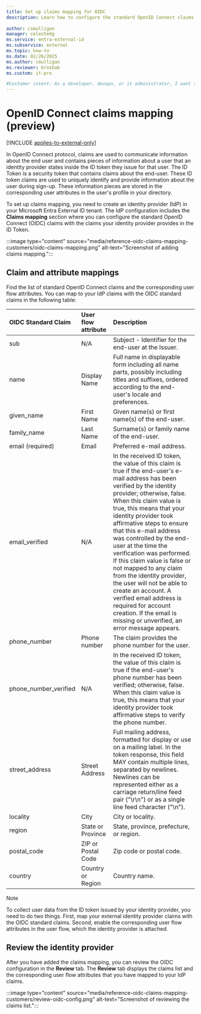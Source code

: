 ```yaml
---
title: Set up claims mapping for OIDC
description: Learn how to configure the standard OpenID Connect claims with the claims your identity provider provides in your external tenant.
 
author: csmulligan
manager: celestedg
ms.service: entra-external-id
ms.subservice: external
ms.topic: how-to
ms.date: 02/26/2025
ms.author: cmulligan
ms.reviewer: brozbab
ms.custom: it-pro

#Customer intent: As a developer, devops, or it administrator, I want to learn how to configure the standard OpenID Connect claims with the claims my identity provider provides in my external tenant.
---
```


# OpenID Connect claims mapping (preview)

[!INCLUDE [applies-to-external-only](../includes/applies-to-external-only.md)]

In OpenID Connect protocol, claims are used to communicate information about the end user and contains pieces of information about a user that an identity provider states inside the ID token they issue for that user. The ID Token is a security token that contains claims about the end-user. These ID token claims are used to uniquely identify and provide information about the user during sign-up. These information pieces are stored in the corresponding user attributes in the user's profile in your directory.

To set up claims mapping, you need to create an identity provider (IdP) in your Microsoft Entra External ID tenant. The IdP configuration includes the **Claims mapping** section where you can configure the standard OpenID Connect (OIDC) claims with the claims your identity provider provides in the ID Token.

:::image type="content" source="media/reference-oidc-claims-mapping-customers/oidc-claims-mapping.png" alt-text="Screenshot of adding claims mapping.":::

## Claim and attribute mappings

Find the list of standard OpenID Connect claims and the corresponding user flow attributes. You can map to your IdP claims with the OIDC standard claims in the following table:

|OIDC Standard Claim|User flow attribute|Description|
|:-------|:-------|:----------|
|sub|N/A|Subject - Identifier for the end-user at the Issuer.|
|name|Display Name|Full name in displayable form including all name parts, possibly including titles and suffixes, ordered according to the end-user's locale and preferences.|
|given_name|First Name |Given name(s) or first name(s) of the end-user.|
|family_name|Last Name |Surname(s) or family name of the end-user.|
|email (required)|Email|Preferred e-mail address.|
|email_verified|N/A|In the received ID token, the value of this claim is true if the end-user's e-mail address has been verified by the identity provider; otherwise, false. When this claim value is true, this means that your identity provider took affirmative steps to ensure that this e-mail address was controlled by the end-user at the time the verification was performed. If this claim value is false or not mapped to any claim from the identity provider, the user will not be able to create an account. A verified email address is required for account creation. If the email is missing or unverified, an error message appears.|
|phone_number|Phone number|The claim provides the phone number for the user.|
|phone_number_verified|N/A|In the received ID token, the value of this claim is true if the end-user's phone number has been verified; otherwise, false. When this claim value is true, this means that your identity provider took affirmative steps to verify the phone number.|
|street_address|Street Address|Full mailing address, formatted for display or use on a mailing label. In the token response, this field MAY contain multiple lines, separated by newlines. Newlines can be represented either as a carriage return/line feed pair ("\r\n") or as a single line feed character ("\n").|
|locality |City|City or locality.|
|region|State or Province|State, province, prefecture, or region.|
|postal_code|ZIP or Postal Code|Zip code or postal code.|
|country |Country or Region|Country name.|

> [!NOTE]
> To collect user data from the ID token issued by your identity provider, you need to do two things. First, map your external identity provider claims with the OIDC standard claims. Second, enable the corresponding user flow attributes in the user flow, which the identity provider is attached.

## Review the identity provider

After you have added the claims mapping, you can review the OIDC configuration in the **Review** tab. The **Review** tab displays the claims list and the corresponding user flow attributes that you have mapped to your IdP claims. 

:::image type="content" source="media/reference-oidc-claims-mapping-customers/review-oidc-config.png" alt-text="Screenshot of reviewing the claims list.":::